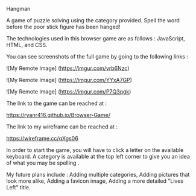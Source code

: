 Hangman


A game of puzzle solving using the category provided. Spell the word before the poor stick figure has been hanged!




The technologies used in this browser game are as follows : JavaScript, HTML, and CSS.


You can see screenshots of the full game by going to the following links : 

![My Remote Image] (https://imgur.com/vrb6Nzc)

![My Remote Image] (https://imgur.com/YYxA7GP)

![My Remote Image] (https://imgur.com/P7Q3qgk)




The link to the game can be reached at :

https://ryanr416.github.io/Browser-Game/


The link to my wireframe can be reached at :

https://wireframe.cc/qXgs06



In order to start the game, you will have to click a letter on the available keyboard. A category is available at the top left corner to give you an idea 
of what you may be spelling . 






My future plans include : Adding multiple categories, Adding pictures that look more alike, Adding a favicon image, Adding a more detailed "Lives Left" title. 

